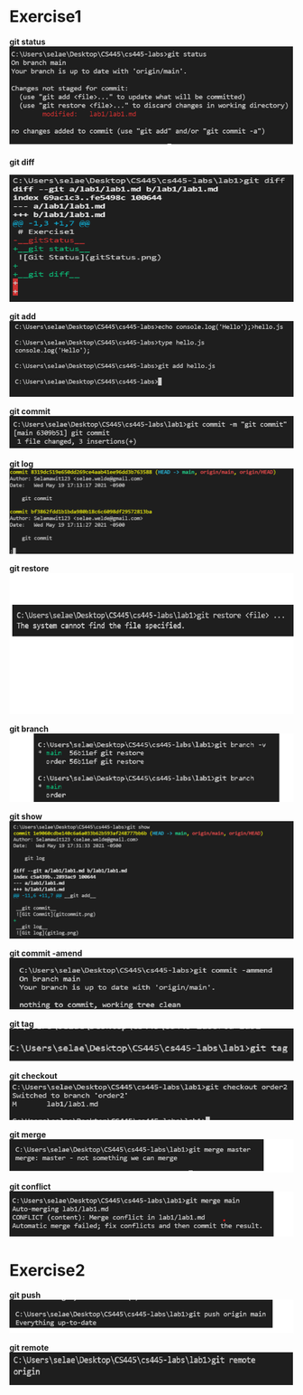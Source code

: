 # Exercise1
__git status__
![Git Status](gitStatus.png)

__git diff__

![Git Diff](gitdiff.png)

__git add__
![Git Add](gitadd.png)

__git commit__
![Git Commit](gitcommit.png)

__git log__
![Git log](gitlog.png)

__git restore__
![Git Restore](gitrestore.png)

__git branch__
![Git Branch](gitbranch.png)

__git show__
![Git Show](gitshow.png)

__git commit -amend__
![Git Commit -amend](gitcommit-amend.png)


__git tag__
![Git Tag](gittag.png)


__git checkout__
![Git Checkout](gitcheckout.png)

__git merge__
![Git Merge](gitmerge.png)

__git conflict__
![Git Conflict](gitconflict.png)


# Exercise2

__git push__
![Git Push](gitpush.png)

__git remote__
![Git Remote](gitremote.png)

















